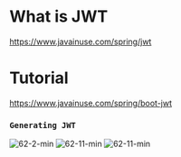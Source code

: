 # What is JWT
  https://www.javainuse.com/spring/jwt

# Tutorial
  https://www.javainuse.com/spring/boot-jwt
  
### `Generating JWT`
![62-2-min](https://user-images.githubusercontent.com/60578423/212824063-521f0ffe-9bc2-4e8f-937b-e331c38b42c7.jpg) 
![62-11-min](https://user-images.githubusercontent.com/60578423/212824765-84cc14aa-3e8b-4029-a5cd-b32e7d57753b.jpg) ![62-11-min](https://user-images.githubusercontent.com/60578423/212824765-84cc14aa-3e8b-4029-a5cd-b32e7d57753b.jpg)
